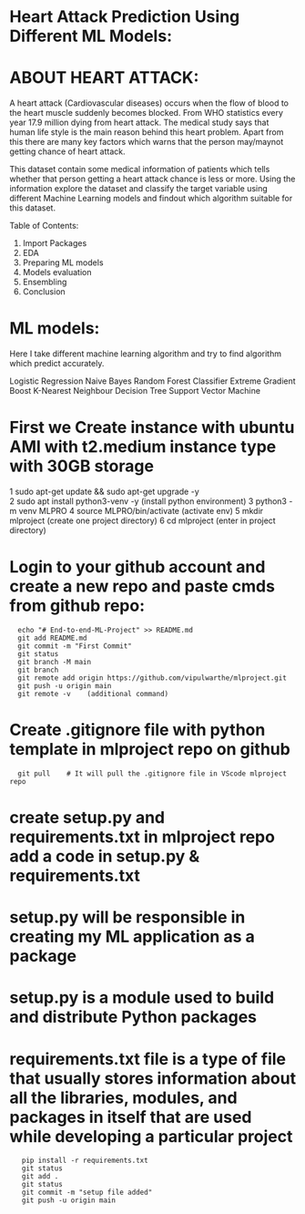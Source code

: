 # Heart Attack Prediction Using Different ML Models:

# ABOUT HEART ATTACK:
A heart attack (Cardiovascular diseases) occurs when the flow of blood to the heart muscle suddenly becomes blocked. From WHO statistics every year 17.9 million dying from heart attack. The medical study says that human life style is the main reason behind this heart problem. Apart from this there are many key factors which warns that the person may/maynot getting chance of heart attack.

This dataset contain some medical information of patients which tells whether that person getting a heart attack chance is less or more. Using the information explore the dataset and classify the target variable using different Machine Learning models and findout which algorithm suitable for this dataset.

Table of Contents:

1) Import Packages
2) EDA
3) Preparing ML models
4) Models evaluation
5) Ensembling
6) Conclusion



# ML models:
Here I take different machine learning algorithm and try to find algorithm which predict accurately.

Logistic Regression
Naive Bayes
Random Forest Classifier
Extreme Gradient Boost
K-Nearest Neighbour
Decision Tree
Support Vector Machine

# First we Create instance with ubuntu AMI with t2.medium instance type with 30GB storage 


   1   sudo apt-get update && sudo apt-get upgrade -y      
   2   sudo apt install python3-venv -y          (install python environment)
   3   python3 -m venv MLPRO
   4   source MLPRO/bin/activate                 (activate env)
   5   mkdir mlproject                           (create one project directory)
   6   cd mlproject                              (enter in project directory)

# Login to your github account and create a new repo and paste cmds from github repo:

      echo "# End-to-end-ML-Project" >> README.md
      git add README.md
      git commit -m "First Commit"
      git status
      git branch -M main
      git branch
      git remote add origin https://github.com/vipulwarthe/mlproject.git
      git push -u origin main
      git remote -v    (additional command)

# Create .gitignore file with python template in mlproject repo on github

      git pull    # It will pull the .gitignore file in VScode mlproject repo

# create setup.py and requirements.txt in mlproject repo add a code in setup.py & requirements.txt

# setup.py will be responsible in creating my ML application as a package
# setup.py is a module used to build and distribute Python packages
# requirements.txt file is a type of file that usually stores information about all the libraries, modules, and packages in itself that are used while developing a particular project

       pip install -r requirements.txt 
       git status
       git add .
       git status
       git commit -m "setup file added"
       git push -u origin main
